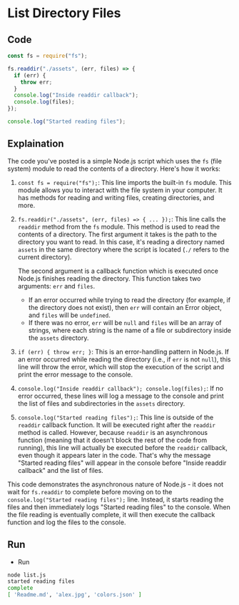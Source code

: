 # List Directory Files

## Code

```javascript
const fs = require("fs");

fs.readdir("./assets", (err, files) => {
  if (err) {
    throw err;
  }
  console.log("Inside readdir callback");
  console.log(files);
});

console.log("Started reading files");
```

## Explaination

The code you've posted is a simple Node.js script which uses the `fs` (file system) module to read the contents of a directory. Here's how it works:

1. `const fs = require("fs");`: This line imports the built-in `fs` module. This module allows you to interact with the file system in your computer. It has methods for reading and writing files, creating directories, and more.

2. `fs.readdir("./assets", (err, files) => { ... });`: This line calls the `readdir` method from the `fs` module. This method is used to read the contents of a directory. The first argument it takes is the path to the directory you want to read. In this case, it's reading a directory named `assets` in the same directory where the script is located (`./` refers to the current directory).

    The second argument is a callback function which is executed once Node.js finishes reading the directory. This function takes two arguments: `err` and `files`.

    - If an error occurred while trying to read the directory (for example, if the directory does not exist), then `err` will contain an Error object, and `files` will be `undefined`.
    - If there was no error, `err` will be `null` and `files` will be an array of strings, where each string is the name of a file or subdirectory inside the `assets` directory.

3. `if (err) { throw err; }`: This is an error-handling pattern in Node.js. If an error occurred while reading the directory (i.e., if `err` is not `null`), this line will throw the error, which will stop the execution of the script and print the error message to the console.

4. `console.log("Inside readdir callback"); console.log(files);`: If no error occurred, these lines will log a message to the console and print the list of files and subdirectories in the `assets` directory.

5. `console.log("Started reading files");`: This line is outside of the `readdir` callback function. It will be executed right after the `readdir` method is called. However, because `readdir` is an asynchronous function (meaning that it doesn't block the rest of the code from running), this line will actually be executed before the `readdir` callback, even though it appears later in the code. That's why the message "Started reading files" will appear in the console before "Inside readdir callback" and the list of files.

This code demonstrates the asynchronous nature of Node.js - it does not wait for `fs.readdir` to complete before moving on to the `console.log("Started reading files");` line. Instead, it starts reading the files and then immediately logs "Started reading files" to the console. When the file reading is eventually complete, it will then execute the callback function and log the files to the console.

## Run

- Run

```bash
node list.js 
started reading files
complete
[ 'Readme.md', 'alex.jpg', 'colors.json' ]
```
